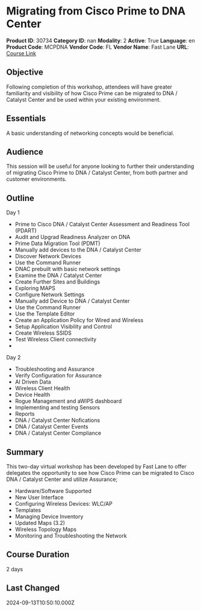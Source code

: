 # Migrating from Cisco Prime to DNA Center

**Product ID**: 30734
**Category ID**: nan
**Modality**: 2
**Active**: True
**Language**: en
**Product Code**: MCPDNA
**Vendor Code**: FL
**Vendor Name**: Fast Lane
**URL**: [Course Link](https://www.fastlaneus.com/course/training-mcpdna)

## Objective
Following completion of this workshop, attendees will have greater familiarity and visibility of how Cisco Prime can be migrated to DNA / Catalyst Center and be used within your existing environment.

## Essentials
A basic understanding of networking concepts would be beneficial.

## Audience
This session will be useful for anyone looking to further their understanding of migrating Cisco Prime to DNA / Catalyst Center, from both partner and customer environments.

## Outline
Day 1



- Prime to Cisco DNA / Catalyst Center Assessment and Readiness Tool (PDART)
- Audit and Upgrad Readiness Analyzer on DNA
- Prime Data Migration Tool (PDMT)
- Manually add devices to the DNA / Catalyst Center
- Discover Network Devices
- Use the Command Runner
- DNAC prebuilt with basic network settings
- Examine the DNA / Catalyst Center
- Create Further Sites and Buildings
- Exploring MAPS
- Configure Network Settings
- Manually add Device to DNA / Catalyst Center
- Use the Command Runner
- Use the Template Editor
- Create an Application Policy for Wired and Wireless
- Setup Application Visibility and Control
- Create Wireless SSIDS
- Test Wireless Client connectivity
- 
Day 2



- Troubleshooting and Assurance
- Verify Configuration for Assurance
- AI Driven Data
- Wireless Client Health
- Device Health
- Rogue Management and aWIPS dashboard
- Implementing and testing Sensors
- Reports
- DNA / Catalyst Center Nofications
- DNA / Catalyst Center Events
- DNA / Catalyst Center Compliance

## Summary
This two-day virtual workshop has been developed by Fast Lane to offer delegates the opportunity to see how Cisco Prime can be migrated to Cisco DNA / Catalyst Center and utilize Assurance;



- Hardware/Software Supported
- New User Interface
- Configuring Wireless Devices: WLC/AP
- Templates
- Managing Device Inventory
- Updated Maps (3.2)
- Wireless Topology Maps
- Monitoring and Troubleshooting the Network

## Course Duration
2 days

## Last Changed
2024-09-13T10:50:10.000Z
